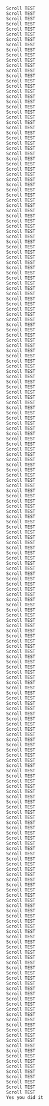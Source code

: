 <pre>
<code>
Scroll TEST
Scroll TEST
Scroll TEST
Scroll TEST
Scroll TEST
Scroll TEST
Scroll TEST
Scroll TEST
Scroll TEST
Scroll TEST
Scroll TEST
Scroll TEST
Scroll TEST
Scroll TEST
Scroll TEST
Scroll TEST
Scroll TEST
Scroll TEST
Scroll TEST
Scroll TEST
Scroll TEST
Scroll TEST
Scroll TEST
Scroll TEST
Scroll TEST
Scroll TEST
Scroll TEST
Scroll TEST
Scroll TEST
Scroll TEST
Scroll TEST
Scroll TEST
Scroll TEST
Scroll TEST
Scroll TEST
Scroll TEST
Scroll TEST
Scroll TEST
Scroll TEST
Scroll TEST
Scroll TEST
Scroll TEST
Scroll TEST
Scroll TEST
Scroll TEST
Scroll TEST
Scroll TEST
Scroll TEST
Scroll TEST
Scroll TEST
Scroll TEST
Scroll TEST
Scroll TEST
Scroll TEST
Scroll TEST
Scroll TEST
Scroll TEST
Scroll TEST
Scroll TEST
Scroll TEST
Scroll TEST
Scroll TEST
Scroll TEST
Scroll TEST
Scroll TEST
Scroll TEST
Scroll TEST
Scroll TEST
Scroll TEST
Scroll TEST
Scroll TEST
Scroll TEST
Scroll TEST
Scroll TEST
Scroll TEST
Scroll TEST
Scroll TEST
Scroll TEST
Scroll TEST
Scroll TEST
Scroll TEST
Scroll TEST
Scroll TEST
Scroll TEST
Scroll TEST
Scroll TEST
Scroll TEST
Scroll TEST
Scroll TEST
Scroll TEST
Scroll TEST
Scroll TEST
Scroll TEST
Scroll TEST
Scroll TEST
Scroll TEST
Scroll TEST
Scroll TEST
Scroll TEST
Scroll TEST
Scroll TEST
Scroll TEST
Scroll TEST
Scroll TEST
Scroll TEST
Scroll TEST
Scroll TEST
Scroll TEST
Scroll TEST
Scroll TEST
Scroll TEST
Scroll TEST
Scroll TEST
Scroll TEST
Scroll TEST
Scroll TEST
Scroll TEST
Scroll TEST
Scroll TEST
Scroll TEST
Scroll TEST
Scroll TEST
Scroll TEST
Scroll TEST
Scroll TEST
Scroll TEST
Scroll TEST
Scroll TEST
Scroll TEST
Scroll TEST
Scroll TEST
Scroll TEST
Scroll TEST
Scroll TEST
Scroll TEST
Scroll TEST
Scroll TEST
Scroll TEST
Scroll TEST
Scroll TEST
Scroll TEST
Scroll TEST
Scroll TEST
Scroll TEST
Scroll TEST
Scroll TEST
Scroll TEST
Scroll TEST
Scroll TEST
Scroll TEST
Scroll TEST
Scroll TEST
Scroll TEST
Scroll TEST
Scroll TEST
Scroll TEST
Scroll TEST
Scroll TEST
Scroll TEST
Scroll TEST
Scroll TEST
Scroll TEST
Scroll TEST
Scroll TEST
Scroll TEST
Scroll TEST
Scroll TEST
Scroll TEST
Scroll TEST
Scroll TEST
Scroll TEST
Scroll TEST
Scroll TEST
Scroll TEST
Scroll TEST
Scroll TEST
Scroll TEST
Scroll TEST
Scroll TEST
Scroll TEST
Scroll TEST
Scroll TEST
Scroll TEST
Scroll TEST
Scroll TEST
Scroll TEST
Scroll TEST
Scroll TEST
Scroll TEST
Scroll TEST
Scroll TEST
Scroll TEST
Scroll TEST
Scroll TEST
Scroll TEST
Scroll TEST
Scroll TEST
Scroll TEST
Scroll TEST
Scroll TEST
Scroll TEST
Scroll TEST
Scroll TEST
Scroll TEST
Scroll TEST
Scroll TEST
Scroll TEST
Scroll TEST
Scroll TEST
Scroll TEST
Yes you did it
</code>
</pre>